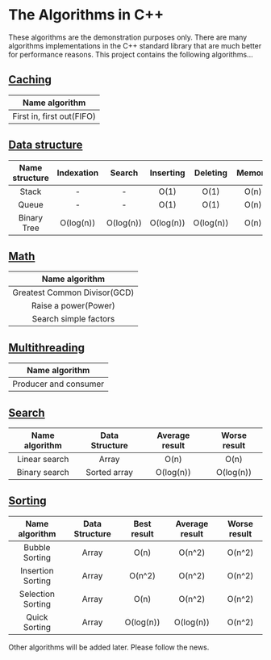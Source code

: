 # The Algorithms in C++

These algorithms are the demonstration purposes only. There are
many algorithms implementations in the C++ standard 
library that are much better for performance reasons. This 
project contains the following algorithms...

## [Caching](./Caching)

| Name algorithm                           | 
|:----------------------------------------:|
| First in, first out(FIFO)                |

## [Data structure](./DataStructure)

| Name structure    | Indexation  | Search         | Inserting    | Deleting    | Memory |
|:-----------------:|:-----------:|:--------------:|:------------:|:-----------:|:------:|
| Stack             | -           | -              | O(1)         | O(1)        | O(n)   |
| Queue             | -           | -              | O(1)         | O(1)        | O(n)   |
| Binary Tree       | O(log(n))   | O(log(n))      | O(log(n))    | O(log(n))   | O(n)   |

## [Math](./Math)

| Name algorithm                           | 
|:----------------------------------------:|
| Greatest Common Divisor(GCD)             |
| Raise a power(Power)                     |
| Search simple factors                    |

## [Multithreading](./Multithreading)

| Name algorithm                           | 
|:----------------------------------------:|
| Producer and consumer                    |

## [Search](./Search)

| Name algorithm    | Data Structure | Average result | Worse result |
|:-----------------:|:--------------:|:--------------:|:------------:|
| Linear search     | Array          | O(n)           | O(n)         |
| Binary search     | Sorted array   | O(log(n))      | O(log(n))    |

## [Sorting](./Sorting)

| Name algorithm    |Data Structure | Best result | Average result | Worse result |
|:-----------------:|:-------------:|:-----------:|:--------------:|:------------:|
| Bubble Sorting    |  Array        | O(n)        | O(n^2)         | O(n^2)       |
| Insertion Sorting |  Array        | O(n^2)      | O(n^2)         | O(n^2)       |
| Selection Sorting |  Array        | O(n)        | O(n^2)         | O(n^2)       |
| Quick Sorting     |  Array        | O(log(n))   | O(log(n))      | O(n^2)       |

Other algorithms will be added later. Please follow the news.